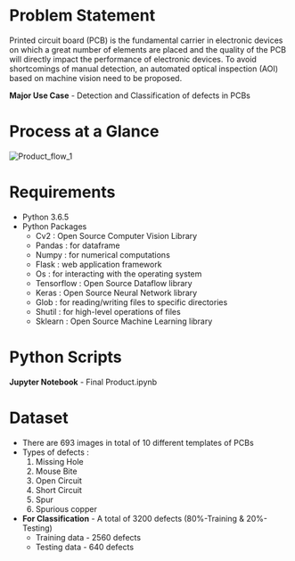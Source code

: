 # Problem Statement
Printed circuit board (PCB) is the fundamental carrier in electronic devices on which a great number of elements are placed and the quality of the PCB will directly impact the performance of electronic devices.
To avoid shortcomings of manual detection, an automated optical inspection (AOI) based on machine vision need to be proposed.

**Major Use Case** - Detection and Classification of defects in PCBs

# Process at a Glance
![Product_flow_1](https://user-images.githubusercontent.com/67309253/85369942-9da17400-b54b-11ea-8578-6bc97086061a.PNG)

# Requirements
* Python 3.6.5
* Python Packages
    * Cv2        : Open Source Computer Vision Library
    * Pandas     : for dataframe
    * Numpy      : for numerical computations
    * Flask      : web application framework
    * Os         : for interacting with the operating system
    * Tensorflow : Open Source Dataflow library
    * Keras      : Open Source Neural Network library
    * Glob       : for reading/writing files to specific directories
    * Shutil     : for high-level operations of files
    * Sklearn    : Open Source Machine Learning library
    
# Python Scripts
**Jupyter Notebook** - Final Product.ipynb  

# Dataset
* There are 693 images in total of 10 different templates of PCBs
* Types of defects :
    1. Missing Hole
    2. Mouse Bite
    3. Open Circuit
    4. Short Circuit
    5. Spur
    6. Spurious copper
* **For Classification** - A total of 3200 defects (80%-Training & 20%-Testing)
    * Training data - 2560 defects
    * Testing data - 640 defects 
 

    
    
    
